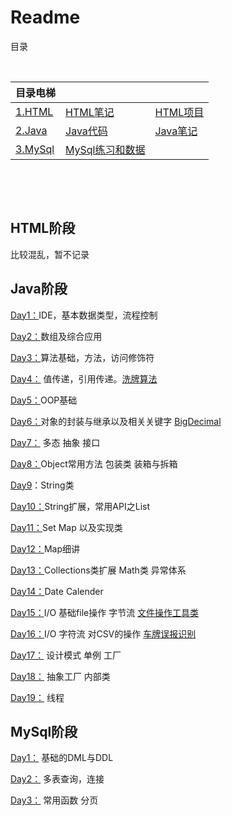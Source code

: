 # Readme

目录     

​         

| 目录电梯              |                              |                      |
| --------------------- | ---------------------------- | -------------------- |
| [1.HTML](#HTML阶段)   | [HTML笔记](html笔记)         | [HTML项目](html项目) |
| [2.Java](#Java阶段)   | [Java代码](test/src)         | [Java笔记](笔记)     |
| [3.MySql](#MySql阶段) | [MySql练习和数据](MySql笔记) |                      |

​           

​              

## HTML阶段

比较混乱，暂不记录





## Java阶段

[Day1：](test/src/Day01)IDE，基本数据类型，流程控制

[Day2：](test/src/Day02)数组及综合应用

[Day3：](test/src/Day03)算法基础，方法，访问修饰符

[Day4：](test/src/Day04)	值传递，引用传递。[洗牌算法](test/src/Day04/case2_shuffle.java)

[Day5：](test/src/Day05)OOP基础

[Day6：](test/src/Day06)对象的封装与继承以及相关关键字   [BigDecimal](笔记/BigDecimal.md)

[Day7：](test/src/Day07)  多态  抽象   接口

[Day8：](test/src/Day08)Object常用方法    包装类   装箱与拆箱

[Day9](test/src/Day09)：String类

[Day10：](test/src/Day10)String扩展，常用API之List  

[Day11：](test/src/Day11)Set   Map  以及实现类

[Day12：](test/src/Day12)Map细讲

[Day13：](test/src/Day13)Collections类扩展   Math类   异常体系

[Day14：](test/src/Day14)Date   Calender

[Day15：](test/src/Day15)I/O  基础file操作  字节流   [文件操作工具类](test/src/Day15/FileManage.java)

[Day16：](test/src/Day16)I/O 字符流  对CSV的操作  [车牌误报识别](test/src/Day16/IOCase.java)

[Day17：](test/src/Day17) 设计模式   单例   工厂

[Day18：](test/src/Day18) 抽象工厂   内部类

[Day19：](test/src/Day19) 线程





## MySql阶段

[Day1：](MySql笔记/MySql笔记Day1.md)      基础的DML与DDL

[Day2：](MySql笔记/MySql笔记Day2.md)     多表查询，连接   

[Day3：](MySql笔记/MySql笔记Day3.md)      常用函数  分页